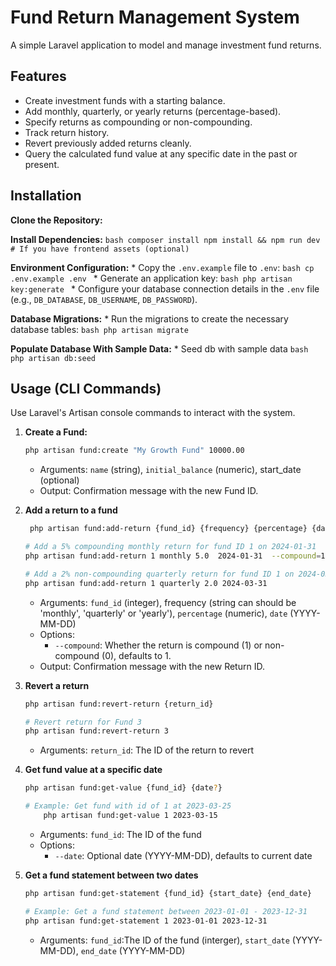 # Fund Return Management System
A simple Laravel application to model and manage investment fund returns.


## Features
* Create investment funds with a starting balance.
* Add monthly, quarterly, or yearly returns (percentage-based).
* Specify returns as compounding or non-compounding.
* Track return history.
* Revert previously added returns cleanly.
* Query the calculated fund value at any specific date in the past or present.


## Installation

**Clone the Repository:**

**Install Dependencies:**
    ```bash
    composer install
    npm install && npm run dev # If you have frontend assets (optional)
    ```


**Environment Configuration:**
    * Copy the `.env.example` file to `.env`:
        ```bash
        cp .env.example .env
        ```
    * Generate an application key:
        ```bash
        php artisan key:generate
        ```
    * Configure your database connection details in the `.env` file (e.g., `DB_DATABASE`, `DB_USERNAME`, `DB_PASSWORD`).


**Database Migrations:**
    * Run the migrations to create the necessary database tables:
        ```bash
        php artisan migrate
        ```


**Populate Database With Sample Data:**
    * Seed db with sample data
     ```bash
    php artisan db:seed
    ```

## Usage (CLI Commands)
Use Laravel's Artisan console commands to interact with the system.


1.  **Create a Fund:**
    ```bash
    php artisan fund:create "My Growth Fund" 10000.00
    ```
    * Arguments: `name` (string), `initial_balance` (numeric), start_date (optional)
    * Output: Confirmation message with the new Fund ID.


2. **Add a return to a fund**
    ```bash
     php artisan fund:add-return {fund_id} {frequency} {percentage} {date} {--compound=1}
    ```

     ```bash
    # Add a 5% compounding monthly return for fund ID 1 on 2024-01-31
    php artisan fund:add-return 1 monthly 5.0  2024-01-31  --compound=1

    # Add a 2% non-compounding quarterly return for fund ID 1 on 2024-03-31
    php artisan fund:add-return 1 quarterly 2.0 2024-03-31 
    ```
    * Arguments: `fund_id` (integer), frequency (string can should be 'monthly', 'quarterly' or 'yearly'), `percentage` (numeric), `date` (YYYY-MM-DD)    
    * Options:
        * `--compound`: Whether the return is compound (1) or non-compound (0), defaults to 1.
    * Output: Confirmation message with the new Return ID.


3. **Revert a return**
    ```bash
    php artisan fund:revert-return {return_id}
    
    # Revert return for Fund 3
    php artisan fund:revert-return 3
    ```
    * Arguments: `return_id`: The ID of the return to revert


4. **Get fund value at a specific date**
    ```bash
    php artisan fund:get-value {fund_id} {date?}
    ```
       
    ```bash
    # Example: Get fund with id of 1 at 2023-03-25
        php artisan fund:get-value 1 2023-03-15
    ```
    * Arguments: `fund_id`: The ID of the fund
    * Options:
        * `--date`: Optional date (YYYY-MM-DD), defaults to current date


5. **Get a fund statement between two dates**
     ```bash
    php artisan fund:get-statement {fund_id} {start_date} {end_date}
    ```

    ```bash
    # Example: Get a fund statement between 2023-01-01 - 2023-12-31
    php artisan fund:get-statement 1 2023-01-01 2023-12-31
    ```
    * Arguments: `fund_id`:The ID of the fund (interger), `start_date` (YYYY-MM-DD), `end_date` (YYYY-MM-DD)

